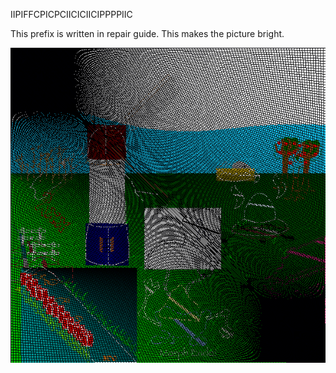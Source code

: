 IIPIFFCPICPCIICICIICIPPPPIIC

This prefix is written in repair guide. This makes the picture bright.

![light](../image/light.png "bright")
